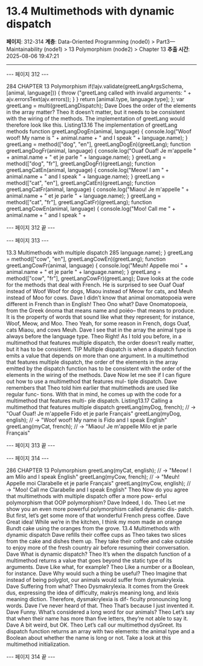 # 13.4 Multimethods with dynamic dispatch

**페이지**: 312-314
**계층**: Data-Oriented Programming (node0) > Part3—Maintainability (node1) > 13 Polymorphism (node2) > Chapter 13
**추출 시간**: 2025-08-06 19:47:21

---


--- 페이지 312 ---

284 CHAPTER 13 Polymorphism
if(!ajv.validate(greetLangArgsSchema, [animal, language])) {
throw ("greetLang called with invalid arguments: " +
ajv.errorsText(ajv.errors));
}
}
return [animal.type, language.type];
};
var greetLang = multi(greetLangDispatch);
Dave Does the order of the elements in the array matter?
Theo It doesn’t matter, but it needs to be consistent with the wiring of the methods.
The implementation of greetLang would therefore look like this.
Listing13.16 The implementation of greetLang methods
function greetLangDogEn(animal, language) {
console.log("Woof woof! My name is " +
animal.name +
" and I speak " +
language.name);
}
greetLang = method(["dog", "en"], greetLangDogEn)(greetLang);
function greetLangDogFr(animal, language) {
console.log("Ouaf Ouaf! Je m'appelle " +
animal.name +
" et je parle " +
language.name);
}
greetLang = method(["dog", "fr"], greetLangDogFr)(greetLang);
function greetLangCatEn(animal, language) {
console.log("Meow! I am " +
animal.name +
" and I speak " +
language.name);
}
greetLang = method(["cat", "en"], greetLangCatEn)(greetLang);
function greetLangCatFr(animal, language) {
console.log("Miaou! Je m'appelle " +
animal.name +
" et je parle " +
language.name);
}
greetLang = method(["cat", "fr"], greetLangCatFr)(greetLang);
function greetLangCowEn(animal, language) {
console.log("Moo! Call me " +
animal.name +
" and I speak " +

--- 페이지 312 끝 ---


--- 페이지 313 ---

13.3 Multimethods with multiple dispatch 285
language.name);
}
greetLang = method(["cow", "en"], greetLangCowEn)(greetLang);
function greetLangCowFr(animal, language) {
console.log("Meuh! Appelle moi " +
animal.name +
" et je parle " +
language.name);
}
greetLang = method(["cow", "fr"], greetLangCowFr)(greetLang);
Dave looks at the code for the methods that deal with French. He is surprised to see Ouaf
Ouaf instead of Woof Woof for dogs, Miaou instead of Meow for cats, and Meuh instead of
Moo for cows.
Dave I didn’t know that animal onomatopoeia were different in French than in
English!
Theo Ono what?
Dave Onomatopoeia, from the Greek ónoma that means name and poiéo– that means to
produce. It is the property of words that sound like what they represent; for
instance, Woof, Meow, and Moo.
Theo Yeah, for some reason in French, dogs Ouaf, cats Miaou, and cows Meuh.
Dave I see that in the array the animal type is always before the language type.
Theo Right! As I told you before, in a multimethod that features multiple dispatch,
the order doesn’t really matter, but it has to be consistent.
TIP Multiple dispatch is when a dispatch function emits a value that depends on more
than one argument. In a multimethod that features multiple dispatch, the order of
the elements in the array emitted by the dispatch function has to be consistent with
the order of the elements in the wiring of the methods.
Dave Now let me see if I can figure out how to use a multimethod that features mul-
tiple dispatch.
Dave remembers that Theo told him earlier that multimethods are used like regular func-
tions. With that in mind, he comes up with the code for a multimethod that features multi-
ple dispatch.
Listing13.17 Calling a multimethod that features multiple dispatch
greetLang(myDog, french);
// → "Ouaf Ouaf! Je m\'appelle Fido et je parle Français"
greetLang(myDog, english);
// → "Woof woof! My name is Fido and I speak English"
greetLang(myCat, french);
// → "Miaou! Je m\'appelle Milo et je parle Français"

--- 페이지 313 끝 ---


--- 페이지 314 ---

286 CHAPTER 13 Polymorphism
greetLang(myCat, english);
// → "Meow! I am Milo and I speak English"
greetLang(myCow, french);
// → "Meuh! Appelle moi Clarabelle et je parle Français"
greetLang(myCow, english);
// → "Moo! Call me Clarabelle and I speak English"
Theo Now do you agree that multimethods with multiple dispatch offer a more pow-
erful polymorphism that OOP polymorphism?
Dave Indeed, I do.
Theo Let me show you an even more powerful polymorphism called dynamic dis-
patch. But first, let’s get some more of that wonderful French press coffee.
Dave Great idea! While we’re in the kitchen, I think my mom made an orange Bundt
cake using the oranges from the grove.
13.4 Multimethods with dynamic dispatch
Dave refills their coffee cups as Theo takes two slices from the cake and dishes them up.
They take their coffee and cake outside to enjoy more of the fresh country air before
resuming their conversation.
Dave What is dynamic dispatch?
Theo It’s when the dispatch function of a multimethod returns a value that goes
beyond the static type of its arguments.
Dave Like what, for example?
Theo Like a number or a Boolean, for instance.
Dave Why would such a thing be useful?
Theo Imagine that instead of being polyglot, our animals would suffer from
dysmakrylexia.
Dave Suffering from what?
Theo Dysmakrylexia. It comes from the Greek dus, expressing the idea of difficulty,
makrýs meaning long, and léxis meaning diction. Therefore, dysmakrylexia is dif-
ficulty pronouncing long words.
Dave I’ve never heard of that.
Theo That’s because I just invented it.
Dave Funny. What’s considered a long word for our animals?
Theo Let’s say that when their name has more than five letters, they’re not able to
say it.
Dave A bit weird, but OK.
Theo Let’s call our multimethod dysGreet. Its dispatch function returns an array
with two elements: the animal type and a Boolean about whether the name is
long or not. Take a look at this multimethod initialization.

--- 페이지 314 끝 ---
